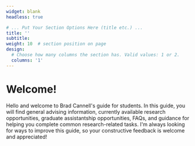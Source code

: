 ```yaml
---
widget: blank
headless: true

# ... Put Your Section Options Here (title etc.) ...
title: ''
subtitle:
weight: 10  # section position on page
design:
  # Choose how many columns the section has. Valid values: 1 or 2.
  columns: '1'
---
```


# Welcome!

Hello and welcome to Brad Cannell's guide for students. In this guide, you will find general advising information, currently available research opportunities, graduate assistantship opportunities, FAQs, and guidance for helping you complete common research-related tasks. I'm always looking for ways to improve this guide, so your constructive feedback is welcome and appreciated!
